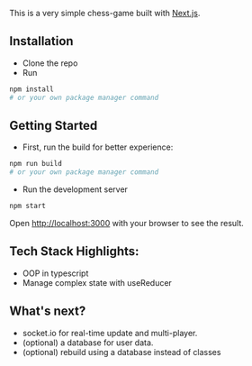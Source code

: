 This is a very simple chess-game built with [Next.js](https://nextjs.org/).

## Installation

  - Clone the repo
  - Run 
  ```bash
  npm install
  # or your own package manager command
  ```

## Getting Started

  - First, run the build for better experience:
  ```bash
  npm run build
  # or your own package manager command
  ```

  - Run the development server
  ```bash
  npm start
  ```

Open [http://localhost:3000](http://localhost:3000) with your browser to see the result.

## Tech Stack Highlights:

  - OOP in typescript
  - Manage complex state with useReducer

## What's next? 

  - socket.io for real-time update and multi-player.
  - (optional) a database for user data.
  - (optional) rebuild using a database instead of classes
